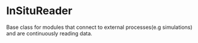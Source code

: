 InSituReader
=====================================================
Base class for modules that connect to external processes(e.g simulations) and are continuously reading data.
 